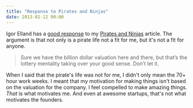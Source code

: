 ```yaml
---
title: "Response to Pirates and Ninjas"
date: 2013-02-12 00:00
---
```


Igor Elland has a [good response](http://igor.elland.me/post/42939258554/pirate-versus-ninja) to my [Pirates and Ninjas](/blog/pirates-and-ninjas) article. The argument is that not only is a pirate life not a fit for me, but it's not a fit for anyone.

> Sure we have the billion dollar valuation here and there, but that’s the lottery mentality taking over your good sense. Don’t let it.

When I said that the pirate's life was not for me, I didn't only mean the 70+ hour work weeks. I meant that my motivation for making things isn't based on the valuation for the company. I feel compelled to make amazing things. _That_ is what motivates me. And even at awesome startups, that's not what motivates the founders.

<!-- more -->
